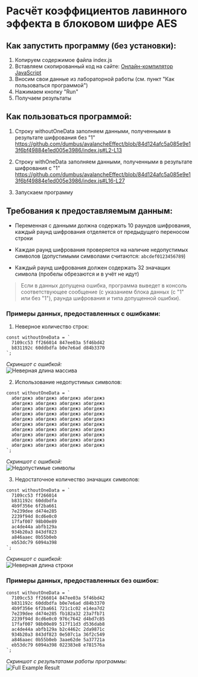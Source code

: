 # Расчёт коэффициентов лавинного эффекта в блоковом шифре AES

## Как запустить программу (без установки):

1. Копируем содержимое файла index.js
2. Вставляем скопированный код на сайте: [Онлайн-компилятор JavaScript](https://www.programiz.com/javascript/online-compiler/)
3. Вносим свои данные из лабораторной работы (см. пункт "Как пользоваться программой")
4. Нажимаем кнопку "Run"
5. Получаем результаты

## Как пользоваться программой:

1. Строку withoutOneData заполняем данными, полученными в результате шифрования без "1"
https://github.com/dumbus/avalancheEffect/blob/84d124afc5a085e9e13f6bf49884e1ed005e3986/index.js#L2-L13

2. Строку withOneData заполняем данными, полученными в результате шифрования с "1"
https://github.com/dumbus/avalancheEffect/blob/84d124afc5a085e9e13f6bf49884e1ed005e3986/index.js#L16-L27

3. Запускаем программу

## Требования к предоставляемым данным:

* Переменная с данными должна содержать 10 раундов шифрования, каждый раунд шифрования отделяется от предыдущего переносом строки

* Каждая раунд шифрования проверяется на наличие недопустимых символов (допустимыми символами считаются: `abcdef0123456789`)

* Каждый раунд шифрования должен содержать 32 значащих символа (пробелы обрезаются и в учёт не идут)

> Если в данных допущена ошибка, программа выведет в консоль соответствующее сообщение (с указанием блока данных (с "1" или без "1"), раунда шифрования и типа допущенной ошибки).

### Примеры данных, предоставленных с ошибками:

1. Неверное количество строк:

```
const withoutOneData = `
  7109cc53 ff266014 847ee03a 5f46bd42
  b831192c 60ddbdfa b0e7e6ad d84b3370
`;
```

*Скриншот с ошибкой:*  
![Неверная длина массива](https://user-images.githubusercontent.com/79057837/232645642-9c334d90-5102-430e-8a53-fe40e08af71f.png)

2. Использование недопустимых символов:
```
const withoutOneData = `
  абвгдежз абвгдежз абвгдежз абвгдежз
  абвгдежз абвгдежз абвгдежз абвгдежз
  абвгдежз абвгдежз абвгдежз абвгдежз
  абвгдежз абвгдежз абвгдежз абвгдежз
  абвгдежз абвгдежз абвгдежз абвгдежз
  абвгдежз абвгдежз абвгдежз абвгдежз
  абвгдежз абвгдежз абвгдежз абвгдежз
  абвгдежз абвгдежз абвгдежз абвгдежз
  абвгдежз абвгдежз абвгдежз абвгдежз
  абвгдежз абвгдежз абвгдежз абвгдежз
`;
```

*Скриншот с ошибкой:*  
![Недопустимые символы](https://user-images.githubusercontent.com/79057837/232645785-91a88cf4-3a42-4184-85a9-f6ca59aa0836.png)

3. Недостаточное количество значащих символов:
```
const withoutOneData = `
  7109cc53 ff266014
  b831192c 60ddbdfa
  4b9f356e 6f2ba661
  7e239dee d474e285
  2239f94d 8cd6e0c0
  17faf007 98b00e89
  ac4de44a abfb129a
  934b20a3 843df823
  a846aaec 0b55b0eb
  eb53dc79 6094a398
`;
```

*Скриншот с ошибкой:*  
![Неверная длина строки](https://user-images.githubusercontent.com/79057837/232645806-6200b73d-5c9c-4cde-afd2-122261c2c538.png)

### Примеры данных, предоставленных без ошибок:

```
const withoutOneData = `
  7109cc53 ff266014 847ee03a 5f46bd42
  b831192c 60ddbdfa b0e7e6ad d84b3370
  4b9f356e 6f2ba661 721c1c02 e14ea7d2
  7e239dee d474e285 fb182a32 23a7fb71
  2239f94d 8cd6e0c0 976c7642 d4bd7c85
  17faf007 98b00e89 517f11d3 d536dab8
  ac4de44a abfb129a b2c4462c 2da9871c
  934b20a3 843df823 0e507c1a 36f2c549
  a846aaec 0b55b0eb 3aae62de 5a37721a
  eb53dc79 6094a398 022383e8 e781576a
`;
```
*Скриншот с результатами работы программы:*  
![Full Example Result](https://user-images.githubusercontent.com/79057837/232645903-0beb95d3-c4b7-4ebf-8f5b-73b9cfad25a5.png)
